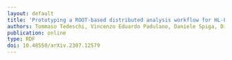 ```yaml
---
layout: default
title: 'Prototyping a ROOT-based distributed analysis workflow for HL-LHC: the CMS use case'
authors: Tommaso Tedeschi, Vincenzo Eduardo Padulano, Daniele Spiga, Diego Ciangottini, Mirco Tracolli, Enric Tejedor Saavedra, Enrico Guiraud and Massimo Biasotto
publication: online
type: RDF
doi: 10.48550/arXiv.2307.12579
---
```

